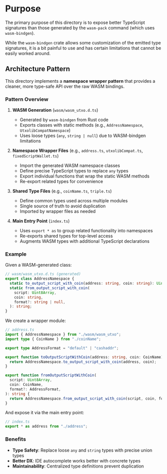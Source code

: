 # Purpose

The primary purpose of this directory is to expose better TypeScript signatures than those
generated by the `wasm-pack` command (which uses `wasm-bindgen`).

While the `wasm-bindgen` crate allows some customization of the emitted type signatures, it
is a bit painful to use and has certain limitations that cannot be easily worked around.

## Architecture Pattern

This directory implements a **namespace wrapper pattern** that provides a cleaner, more
type-safe API over the raw WASM bindings.

### Pattern Overview

1. **WASM Generation** (`wasm/wasm_utxo.d.ts`)

   - Generated by `wasm-bindgen` from Rust code
   - Exports classes with static methods (e.g., `AddressNamespace`, `UtxolibCompatNamespace`)
   - Uses loose types (`any`, `string | null`) due to WASM-bindgen limitations

2. **Namespace Wrapper Files** (e.g., `address.ts`, `utxolibCompat.ts`, `fixedScriptWallet.ts`)

   - Import the generated WASM namespace classes
   - Define precise TypeScript types to replace `any` types
   - Export individual functions that wrap the static WASM methods
   - Re-export related types for convenience

3. **Shared Type Files** (e.g., `coinName.ts`, `triple.ts`)

   - Define common types used across multiple modules
   - Single source of truth to avoid duplication
   - Imported by wrapper files as needed

4. **Main Entry Point** (`index.ts`)
   - Uses `export * as` to group related functionality into namespaces
   - Re-exports shared types for top-level access
   - Augments WASM types with additional TypeScript declarations

### Example

Given a WASM-generated class:

```typescript
// wasm/wasm_utxo.d.ts (generated)
export class AddressNamespace {
  static to_output_script_with_coin(address: string, coin: string): Uint8Array;
  static from_output_script_with_coin(
    script: Uint8Array,
    coin: string,
    format?: string | null,
  ): string;
}
```

We create a wrapper module:

```typescript
// address.ts
import { AddressNamespace } from "./wasm/wasm_utxo";
import type { CoinName } from "./coinName";

export type AddressFormat = "default" | "cashaddr";

export function toOutputScriptWithCoin(address: string, coin: CoinName): Uint8Array {
  return AddressNamespace.to_output_script_with_coin(address, coin);
}

export function fromOutputScriptWithCoin(
  script: Uint8Array,
  coin: CoinName,
  format?: AddressFormat,
): string {
  return AddressNamespace.from_output_script_with_coin(script, coin, format);
}
```

And expose it via the main entry point:

```typescript
// index.ts
export * as address from "./address";
```

### Benefits

- **Type Safety**: Replace loose `any` and `string` types with precise union types
- **Better DX**: IDE autocomplete works better with concrete types
- **Maintainability**: Centralized type definitions prevent duplication
